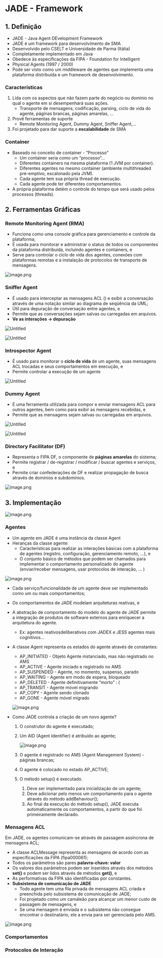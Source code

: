 # JADE - Framework

## 1. Definição

- JADE - Java Agent DEvelopment Framework
- JADE é um framework para desenvolvimento de SMA
- Desenvolvido pelo CSELT e Universidade de Parma (Itália)
- Completamente implementado em Java
- Obedece às especificações da FIPA - Foundation for Intelligent
- Physical Agents (1997 / 2000)
- Pode ser visto como um middleware de agentes que implementa uma plataforma distribuída e um framework de desenvolvimento.

### Características

1. Lida com os aspectos que não fazem parte do negócio ou domínio no qual o agente em si desempenhará suas ações. 
    - Transporte de mensagens, codificação, parsing, ciclo de vida do agente, páginas brancas, páginas amarelas, ...
2. Provê ferramentas de suporte
    - Remote Monitoring Agent, Dummy Agent, Sniffer Agent,…
3. Foi projetado para dar suporte a **escalabilidade** de SMA

### Container

- Baseado no conceito de container - “Processo”
    - Um container seria como um “processo”...
    - Diferentes containers na mesma plataforma (1 JVM por container).
    - Diferentes agentes no mesmo container (ambiente multithreaded pré-emptivo, escalonado pela JVM).
    - Cada agente tem sua própria thread de execução.
    - Cada agente pode ter diferentes comportamentos.
- A própria plataforma detém o controle do tempo que será usado pelos processos (threads).

## 2. Ferramentas Gráficas



### Remote Monitoring Agent (RMA)

- Funciona como uma console gráfica para gerenciamento e controle da plataforma;
- É usada para monitorar e administrar o status de todos os componentes da plataforma distribuída, incluindo agentes e containers, e
- Serve para controlar o ciclo de vida dos agentes, conexões com plataformas remotas e a instalação de protocolos de transporte de mensagens.

![image.png](../img/4-1-rma.png)
### Sniffer Agent

- É usado para interceptar as mensagens ACL () e exibir a conversação através de uma notação similar ao diagrama de seqüência da UML;
- Útil para depuração de conversação entre agentes, e
- Permite que as conversações sejam salvas ou carregadas em arquivos.
- **Ve as interações → depuração**

![Untitled](../img/4-2-Sniffer1.png)

![Untitled](../img/4-3-Sniffer2.png)

### Introspector Agent

- É usado para monitorar o **ciclo de vida** de um agente, suas mensagens ACL trocadas e seus comportamentos em execução, e
- Permite controlar a execução de um agente

![Untitled](../img/4-4-Introspector.png)

### Dummy Agent

- É uma ferramenta utilizada para compor e enviar mensagens ACL para outros agentes, bem como para exibir as mensagens recebidas, e
- Permite que as mensagens sejam salvas ou carregadas em arquivos.

![Untitled](../img/4-5-dummy.png)

![Untitled](../img/4-6-dummy2.png)

### Directory Facilitator (DF)

- Representa o FIPA DF, o componente de **páginas amarelas** do sistema;
- Permite registrar / de-registrar / modificar / buscar agentes e serviços, e
- Permite criar confederações de DF e realizar propagação de busca através de domínios e subdomínios.

![image.png](../img/4-7-df.png)

## 3. Implementação

![image.png](../img/4-8-implementacao.png)

### Agentes

- Um agente em JADE é uma instância da classe Agent
- Heranças da classe agente:
    - Características para realizar as interações básicas com
    a plataforma de agentes (registro, configuração, gerenciamento
    remoto, ...), e
    - O conjunto básico de métodos
    que podem ser chamados para implementar o comportamento
    personalizado do agente (enviar/receber mensagens, usar protocolos de interação, ... )

![image.png](../img/4-9-agentes.png)

- Cada serviço/funcionalidade de um agente deve ser
implementado como um ou mais comportamentos;
- Os comportamentos de JADE modelam arquiteturas reativas, e
- A abstração de comportamento do modelo do agente de JADE permite a integração de produtos de software externos para enriquecer a arquitetura do agente.
    - Ex: agentes reativosdeliberativos com JADEX e JESS agentes mais cognitivos...
- A classe Agent representa os estados do agente através de constantes:
    - AP_INITIATED - Objeto Agente instanciado, mas não registrado no AMS
    - AP_ACTIVE - Agente iniciado e registrado no AMS
    - AP_SUSPENDED - Agente, no momento, suspenso, parado
    - AP_WAITING - Agente em modo de espera, bloqueado
    - AP_DELETED - Agente definitivamente “morto” : (
    - AP_TRANSIT - Agente móvel migrando
    - AP_COPY - Agente sendo clonado
    - AP_GONE - Agente móvel migrado
    
    ![image.png](../img/4-10-estados.png)
    
- Como JADE controla a criação de um novo agente?
    1. O construtor do agente é executado;
    2. Um AID (Agent Identifier) é atribuído ao agente;
        
        ![image.png](../img/4-11-identifier.png)
        
    3. O agente é registrado no AMS (Agent Management System) - páginas brancas;
    4. O agente é colocado no estado AP_ACTIVE;
    5. O método setup() é executado.
        1. Deve ser implementado para inicialização de um agente;
        2. Deve adicionar pelo menos um comportamento para o agente através do método addBehaviour();
        3. Ao final da execução do método setup(), JADE executa automaticamente os comportamentos, a partir do que foi primeiramente declarado.

### Mensagens ACL

Em JADE, os agentes comunicam-se através de passagem assíncrona de mensagens ACL;

- A classe ACLMessage representa as mensagens de acordo com as especificações da FIPA (fipa000061);
- Todos os parâmetros são pares **palavra-chave: valor**
- Os valores dos parâmetros podem ser inseridos através dos métodos **set()** e podem ser lidos através de métodos **get()**, e
- As performativas da FIPA são identificadas por constantes.
- **Subsistema de comunicação de JADE**
    - Todo agente tem uma fila privada de mensagens ACL criada e preenchida pelo
    subsistema de comunicação de JADE;
    - Foi projetado como um camaleão para alcançar um menor custo de passagem
    de mensagens, e
    - Se uma mensagem é enviada e o subsistema não consegue encontrar o destinatário, ele a envia para ser gerenciada pelo AMS.

![image.png](../img/4-12-mensagem.png)

### Comportamentos

### Protocolos de Interação

